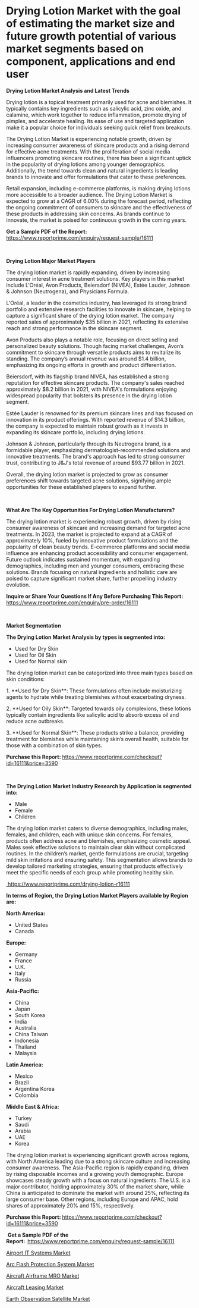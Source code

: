 <p><h1>Drying Lotion Market with the goal of estimating the market size and future growth potential of various market segments based on component, applications and end user</h1></p><p><strong>Drying Lotion Market Analysis and Latest Trends</strong></p>
<p><p>Drying lotion is a topical treatment primarily used for acne and blemishes. It typically contains key ingredients such as salicylic acid, zinc oxide, and calamine, which work together to reduce inflammation, promote drying of pimples, and accelerate healing. Its ease of use and targeted application make it a popular choice for individuals seeking quick relief from breakouts.</p><p>The Drying Lotion Market is experiencing notable growth, driven by increasing consumer awareness of skincare products and a rising demand for effective acne treatments. With the proliferation of social media influencers promoting skincare routines, there has been a significant uptick in the popularity of drying lotions among younger demographics. Additionally, the trend towards clean and natural ingredients is leading brands to innovate and offer formulations that cater to these preferences.</p><p>Retail expansion, including e-commerce platforms, is making drying lotions more accessible to a broader audience. The Drying Lotion Market is expected to grow at a CAGR of 6.00% during the forecast period, reflecting the ongoing commitment of consumers to skincare and the effectiveness of these products in addressing skin concerns. As brands continue to innovate, the market is poised for continuous growth in the coming years.</p></p>
<p><strong>Get a Sample PDF of the Report:&nbsp;</strong> <a href="https://www.reportprime.com/enquiry/request-sample/16111?utm_campaign=1905&utm_medium=2&utm_source=Github&utm_content=ia&utm_term=20032025&utm_id=drying-lotion">https://www.reportprime.com/enquiry/request-sample/16111</a></p>
<p>&nbsp;</p>
<p><strong>Drying Lotion Major Market Players</strong></p>
<p><p>The drying lotion market is rapidly expanding, driven by increasing consumer interest in acne treatment solutions. Key players in this market include L'Oréal, Avon Products, Beiersdorf (NIVEA), Estée Lauder, Johnson & Johnson (Neutrogena), and Physicians Formula.</p><p>L'Oréal, a leader in the cosmetics industry, has leveraged its strong brand portfolio and extensive research facilities to innovate in skincare, helping to capture a significant share of the drying lotion market. The company reported sales of approximately $35 billion in 2021, reflecting its extensive reach and strong performance in the skincare segment.</p><p>Avon Products also plays a notable role, focusing on direct selling and personalized beauty solutions. Though facing market challenges, Avon’s commitment to skincare through versatile products aims to revitalize its standing. The company’s annual revenue was around $1.4 billion, emphasizing its ongoing efforts in growth and product differentiation.</p><p>Beiersdorf, with its flagship brand NIVEA, has established a strong reputation for effective skincare products. The company's sales reached approximately $8.2 billion in 2021, with NIVEA's formulations enjoying widespread popularity that bolsters its presence in the drying lotion segment.</p><p>Estée Lauder is renowned for its premium skincare lines and has focused on innovation in its product offerings. With reported revenue of $14.3 billion, the company is expected to maintain robust growth as it invests in expanding its skincare portfolio, including drying lotions.</p><p>Johnson & Johnson, particularly through its Neutrogena brand, is a formidable player, emphasizing dermatologist-recommended solutions and innovative treatments. The brand's approach has led to strong consumer trust, contributing to J&J's total revenue of around $93.77 billion in 2021.</p><p>Overall, the drying lotion market is projected to grow as consumer preferences shift towards targeted acne solutions, signifying ample opportunities for these established players to expand further.</p></p>
<p>&nbsp;</p>
<p><strong>What Are The Key Opportunities For Drying Lotion Manufacturers?</strong></p>
<p><p>The drying lotion market is experiencing robust growth, driven by rising consumer awareness of skincare and increasing demand for targeted acne treatments. In 2023, the market is projected to expand at a CAGR of approximately 10%, fueled by innovative product formulations and the popularity of clean beauty trends. E-commerce platforms and social media influence are enhancing product accessibility and consumer engagement. Future outlook indicates sustained momentum, with expanding demographics, including men and younger consumers, embracing these solutions. Brands focusing on natural ingredients and holistic care are poised to capture significant market share, further propelling industry evolution.</p></p>
<p><strong>Inquire or Share Your Questions If Any Before Purchasing This Report:</strong> <a href="https://www.reportprime.com/enquiry/pre-order/16111?utm_campaign=1905&utm_medium=2&utm_source=Github&utm_content=ia&utm_term=20032025&utm_id=drying-lotion">https://www.reportprime.com/enquiry/pre-order/16111</a></p>
<p>&nbsp;</p>
<p><strong>Market Segmentation</strong></p>
<p><strong>The Drying Lotion Market Analysis by types is segmented into:</strong></p>
<p><ul><li>Used for Dry Skin</li><li>Used for Oil Skin</li><li>Used for Normal skin</li></ul></p>
<p><p>The drying lotion market can be categorized into three main types based on skin conditions: </p><p>1. **Used for Dry Skin**: These formulations often include moisturizing agents to hydrate while treating blemishes without exacerbating dryness.  </p><p>2. **Used for Oily Skin**: Targeted towards oily complexions, these lotions typically contain ingredients like salicylic acid to absorb excess oil and reduce acne outbreaks.  </p><p>3. **Used for Normal Skin**: These products strike a balance, providing treatment for blemishes while maintaining skin’s overall health, suitable for those with a combination of skin types.</p></p>
<p><strong>Purchase this Report:&nbsp;</strong><a href="https://www.reportprime.com/checkout?id=16111&price=3590&utm_campaign=1905&utm_medium=2&utm_source=Github&utm_content=ia&utm_term=20032025&utm_id=drying-lotion">https://www.reportprime.com/checkout?id=16111&price=3590</a></p>
<p>&nbsp;</p>
<p><strong>The Drying Lotion Market Industry Research by Application is segmented into:</strong></p>
<p><ul><li>Male</li><li>Female</li><li>Children</li></ul></p>
<p><p>The drying lotion market caters to diverse demographics, including males, females, and children, each with unique skin concerns. For females, products often address acne and blemishes, emphasizing cosmetic appeal. Males seek effective solutions to maintain clear skin without complicated routines. In the children’s market, gentle formulations are crucial, targeting mild skin irritations and ensuring safety. This segmentation allows brands to develop tailored marketing strategies, ensuring that products effectively meet the specific needs of each group while promoting healthy skin.</p></p>
<p><a href="https://www.reportprime.com/drying-lotion-r16111?utm_campaign=1905&utm_medium=2&utm_source=Github&utm_content=ia&utm_term=20032025&utm_id=drying-lotion">&nbsp;https://www.reportprime.com/drying-lotion-r16111</a></p>
<p><strong>In terms of Region, the Drying Lotion Market Players available by Region are:</strong></p>
<p>
    <p> <strong> North America: </strong>
        <ul>
            <li>United States</li>
            <li>Canada</li>
        </ul>
        </p> 
    <p> <strong> Europe: </strong>
        <ul>
            <li>Germany</li>
            <li>France</li>
            <li>U.K.</li>
            <li>Italy</li>
            <li>Russia</li>
        </ul>
        </p> 
    <p> <strong> Asia-Pacific: </strong>
        <ul>
            <li>China</li>
            <li>Japan</li>
            <li>South Korea</li>
            <li>India</li>
            <li>Australia</li>
            <li>China Taiwan</li>
            <li>Indonesia</li>
            <li>Thailand</li>
            <li>Malaysia</li>
        </ul>
        </p> 
    <p> <strong> Latin America: </strong>
        <ul>
            <li>Mexico</li>
            <li>Brazil</li>
            <li>Argentina Korea</li>
            <li>Colombia</li>
        </ul>
        </p> 
    <p> <strong> Middle East & Africa: </strong>
        <ul>
            <li>Turkey</li>
            <li>Saudi</li>
            <li>Arabia</li>
            <li>UAE</li>
            <li>Korea</li>
        </ul>
    </p>
    </p>
<p><p>The drying lotion market is experiencing significant growth across regions, with North America leading due to a strong skincare culture and increasing consumer awareness. The Asia-Pacific region is rapidly expanding, driven by rising disposable incomes and a growing youth demographic. Europe showcases steady growth with a focus on natural ingredients. The U.S. is a major contributor, holding approximately 30% of the market share, while China is anticipated to dominate the market with around 25%, reflecting its large consumer base. Other regions, including Europe and APAC, hold shares of approximately 20% and 15%, respectively.</p></p>
<p><strong>Purchase this Report: </strong><a href="https://www.reportprime.com/checkout?id=16111&price=3590&utm_campaign=1905&utm_medium=2&utm_source=Github&utm_content=ia&utm_term=20032025&utm_id=drying-lotion">https://www.reportprime.com/checkout?id=16111&price=3590</a></p>
<p>&nbsp;<strong>Get a Sample PDF of the Report:&nbsp;&nbsp;</strong><a href="https://www.reportprime.com/enquiry/request-sample/16111?utm_campaign=1905&utm_medium=2&utm_source=Github&utm_content=ia&utm_term=20032025&utm_id=drying-lotion">https://www.reportprime.com/enquiry/request-sample/16111</a></p>
<p><strong></strong></p>
<p><p><a href="https://github.com/nontoengolo/Market-Research-Report-List-1/blob/main/airport-it-systems-market.md?utm_campaign=1905&utm_medium=2&utm_source=Github&utm_content=ia&utm_term=20032025&utm_id=drying-lotion">Airport IT Systems Market</a></p><p><a href="https://github.com/pomasifilo/Market-Research-Report-List-1/blob/main/arc-flash-protection-system-market.md?utm_campaign=1905&utm_medium=2&utm_source=Github&utm_content=ia&utm_term=20032025&utm_id=drying-lotion">Arc Flash Protection System Market</a></p><p><a href="https://github.com/signallaikun/Market-Research-Report-List-1/blob/main/aircraft-airframe-mro-market.md?utm_campaign=1905&utm_medium=2&utm_source=Github&utm_content=ia&utm_term=20032025&utm_id=drying-lotion">Aircraft Airframe MRO Market</a></p><p><a href="https://github.com/shefikagbons/Market-Research-Report-List-1/blob/main/aircraft-leasing-market.md?utm_campaign=1905&utm_medium=2&utm_source=Github&utm_content=ia&utm_term=20032025&utm_id=drying-lotion">Aircraft Leasing Market</a></p><p><a href="https://github.com/avikalitesjj/Market-Research-Report-List-1/blob/main/earth-observation-satellite-market.md?utm_campaign=1905&utm_medium=2&utm_source=Github&utm_content=ia&utm_term=20032025&utm_id=drying-lotion">Earth Observation Satellite Market</a></p></p>
